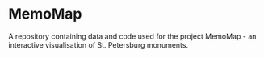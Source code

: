 # MemoMap
A repository containing data and code used for the project MemoMap - an interactive visualisation of St. Petersburg monuments. 
